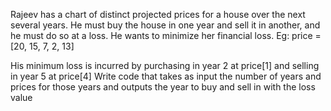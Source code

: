Rajeev has a chart of distinct projected prices for a house over the next several years. He must buy the house in one year and sell it in another, and he must do so at a loss. He wants to minimize her financial loss.
Eg:
price = [20, 15, 7, 2, 13]

His minimum loss is incurred by purchasing in year 2 at price[1] and selling in year 5 at price[4]
Write code that takes as input the number of years and prices for those years and outputs the year to buy and sell in with the loss value


